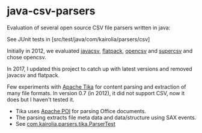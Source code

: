 java-csv-parsers
================

Evaluation of several open source CSV file parsers written in java:

See JUnit tests in [src/test/java/com/kairolia/parsers/csv]

Initially in 2012, we evaluated [javacsv](http://sourceforge.net/projects/javacsv/), [flatpack](http://flatpack.sourceforge.net/), [opencsv](http://sourceforge.net/projects/opencsv/) and [supercsv](https://github.com/super-csv/super-csv) and chose opencsv.

In 2017, I updated this project to catch up with latest versions and removed javacsv and flatpack.

Few experiments with [Apache Tika](http://tika.apache.org/) for content parsing and extraction of many file formats.
In version 0.7 (in 2012), it did not support CSV, now it does but I haven't tested it.

* Tika uses [Apache POI](http://poi.apache.org/) for parsing Office documents.
* The parsing extracts file meta data and data/structure using SAX events.
* See [com.kairolia.parsers.tika.ParserTest](src/test/java/com/kairolia/parsers/tika/ParserTest.java)

